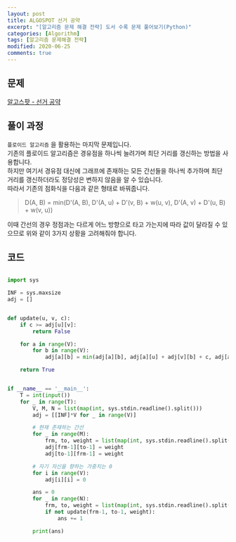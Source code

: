 ```yaml
---
layout: post
title: ALGOSPOT 선거 공약
excerpt: "[알고리즘 문제 해결 전략] 도서 수록 문제 풀어보기(Python)"
categories: [Algorithm]
tags: [알고리즘 문제해결 전략]
modified: 2020-06-25
comments: true
---
```


## 문제
[알고스팟 - 선거 공약](https://algospot.com/judge/problem/read/PROMISES)


## 풀이 과정
`플로이드 알고리즘` 을 활용하는 마지막 문제입니다. <br>
기존의 플로이드 알고리즘은 경유점을 하나씩 늘려가며 최단 거리를 갱신하는 방법을 사용합니다. <br>
하지만 여기서 경유점 대신에 그래프에 존재하는 모든 간선들을 하나씩 추가하며 최단 거리를 갱신하더라도 정당성은 변하지 않음을 알 수 있습니다. <br>
따라서 기존의 점화식을 다음과 같은 형태로 바꿔줍니다. <br>

> D(A, B) = min(D'(A, B), D'(A, u) + D'(v, B) + w(u, v), D'(A, v) + D'(u, B) + w(v, u))

이때 간선의 경우 정점과는 다르게 어느 방향으로 타고 가는지에 따라 값이 달라질 수 있으므로 위와 같이 3가지 상황을 고려해줘야 합니다. <br>

## 코드

~~~ python

import sys

INF = sys.maxsize
adj = []


def update(u, v, c):
    if c >= adj[u][v]:
        return False

    for a in range(V):
        for b in range(V):
            adj[a][b] = min(adj[a][b], adj[a][u] + adj[v][b] + c, adj[a][v] + adj[u][b] + c)

    return True


if __name__ == '__main__':
    T = int(input())
    for _ in range(T):
        V, M, N = list(map(int, sys.stdin.readline().split()))
        adj = [[INF]*V for _ in range(V)]

        # 현재 존재하는 간선
        for _ in range(M):
            frm, to, weight = list(map(int, sys.stdin.readline().split()))
            adj[frm-1][to-1] = weight
            adj[to-1][frm-1] = weight

        # 자기 자신을 향하는 가중치는 0
        for i in range(V):
            adj[i][i] = 0

        ans = 0
        for _ in range(N):
            frm, to, weight = list(map(int, sys.stdin.readline().split()))
            if not update(frm-1, to-1, weight):
                ans += 1

        print(ans)

~~~
